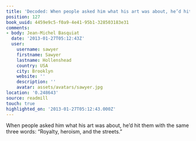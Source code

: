 ```yaml
---
title: 'Decoded: When people asked him what his art was about, he’d hit them …'
position: 127
book_uuid: 4459e9c5-f0a9-4e41-95b1-328503183e31
comments:
- body: Jean-Michel Basquiat
  date: '2013-01-27T05:12:43Z'
  user:
    username: sawyer
    firstname: Sawyer
    lastname: Hollenshead
    country: USA
    city: Brooklyn
    website: ''
    description: ''
    avatar: assets/avatars/sawyer.jpg
location: '0.248643'
source: readmill
touch: true
highlighted_on: '2013-01-27T05:12:43.000Z'
---
```


When people asked him what his art was about, he’d hit them with the same three words: “Royalty, heroism, and the streets.”